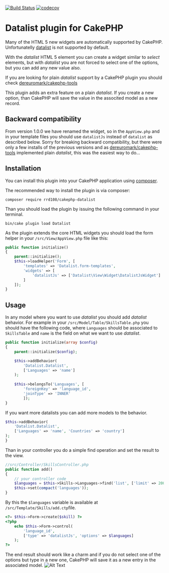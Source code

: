[![Build Status](https://travis-ci.org/rrd108/cakephp-datalist.svg?branch=master)](https://travis-ci.org/rrd108/cakephp-datalist)
[![codecov](https://codecov.io/gh/rrd108/cakephp-datalist/branch/master/graph/badge.svg)](https://codecov.io/gh/rrd108/cakephp-datalist)


# Datalist plugin for CakePHP

Many of the HTML 5 new widgets are automatically supported by CakePHP.
Unfortunatelly [datalist](https://developer.mozilla.org/en-US/docs/Web/HTML/Element/datalist) is not supported by default.

With the _datalist_ HTML 5 element you can create a widget similar to _select_ elements, but with _datalist_ you are not forced to select one of the options, but you can add any new value also.

If you are looking for plain _datalist_ support by a CakePHP plugin you should check
[dereuromark/cakephp-tools](https://github.com/dereuromark/cakephp-tools)

This plugin adds an extra feature on a plain _datalist_. 
If you create a new option, than CakePHP will save the value in the associted model as a new record.

## Backward compatibility

From version 1.0.0 we have renamed the widget, so in the `AppView.php` and in your template files you should use `datalistJs` instead of `datalist` as described below.
Sorry for breaking backward compatibility, but there were only a few installs of the previous versions and as [dereuromark/cakephp-tools](https://github.com/dereuromark/cakephp-tools) implemented plain _datalist_, this was the easiest way to do...

## Installation

You can install this plugin into your CakePHP application using [composer](http://getcomposer.org).

The recommended way to install the plugin is via composer:

```
composer require rrd108/cakephp-datalist
```

Than you should load the plugin by issuing the following command in your terminal.
```
bin/cake plugin load Datalist
```

As the plugin extends the core HTML widgets you should load the form helper in your `/src/View/AppView.php` file like this:
```php
public function initialize() 
{ 
    parent::initialize(); 
    $this->loadHelper('Form', [
        'templates' => 'Datalist.form-templates',
        'widgets' => [
            'datalistJs' => ['Datalist\View\Widget\DatalistJsWidget']
        ]
    ]);
} 
```

## Usage
    
In any model where you want to use _datalist_ you should add _datalist_ behavior.
For example in your `/src/Model/Table/SkillsTable.php` you should have the following code, where `Languages` should be associated to `SkillsTable` and `name` is the field on what we want to use _datalist_.

```php
public function initialize(array $config)
{
    parent::initialize($config);

    $this->addBehavior(
        'Datalist.Datalist', 
        ['Languages' => 'name']
    );
    
    $this->belongsTo('Languages', [
        'foreignKey' => 'language_id',
        'joinType' => 'INNER'
        ]);
}
```

If you want more datalists you can add more models to the behavior.
```php
$this->addBehavior(
    'Datalist.Datalist', 
    ['Languages' => 'name', 'Countries' => 'country']
);
}
```
Than in your controller you do a simple find operation and set the result to the view.

```php
//src/Controller/SkillsController.php
public function add()
{
    // your controller code
    $languages = $this->Skills->Languages->find('list', ['limit' => 200]);
    $this->set(compact('languages'));
}
```
By this the `$languages` variable is available at `/src/Template/Skills/add.ctp`file.

```php
<?= $this->Form->create($skill) ?>
<?php
    echo $this->Form->control(
        'language_id',
        ['type' => 'datalistJs', 'options' => $languages]
    );
?>
```
The end result should work like a charm and if you do not select one of the options but type in a new one, CakePHP will save it as a new entry in the associated model.
![Alt Text](http://webmania.cc/static/cakephp/datalist.gif)
